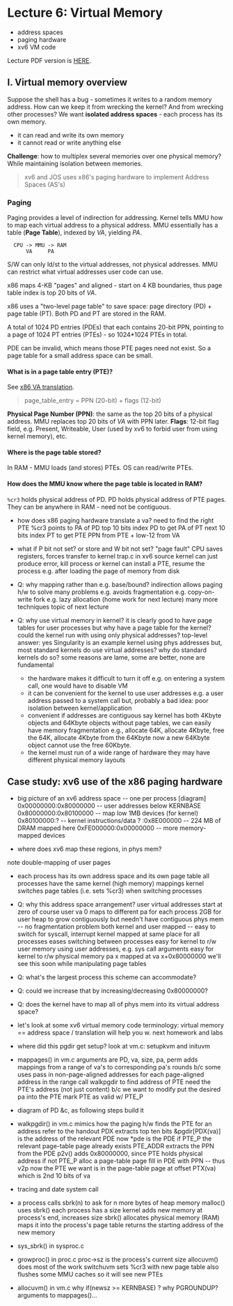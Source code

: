 # Lecture 6: Virtual Memory

* address spaces
* paging hardware
* xv6 VM code

Lecture PDF version is [HERE](../resources/virtual-memory.pdf). 

## I. Virtual memory overview

Suppose the shell has a bug - sometimes it writes to a random memory address. How can we keep it from wrecking the kernel? And from wrecking other processes? We want **isolated address spaces** - each process has its own memory.

* it can read and write its own memory
* it cannot read or write anything else
  
**Challenge**: how to multiplex several memories over one physical memory? While maintaining isolation between memories.

> xv6 and JOS uses x86's paging hardware to implement Address Spaces (AS's)

### Paging

Paging provides a level of indirection for addressing. Kernel tells MMU how to map each virtual address to a physical address. MMU essentially has a table (**Page Table**), indexed by *VA*, yielding *PA*.
```
  CPU -> MMU -> RAM
      VA     PA
```

S/W can only ld/st to the virtual addresses, not physical addresses. MMU can restrict what virtual addresses user code can use.

x86 maps 4-KB "pages" and aligned - start on 4 KB boundaries, thus page table index is top 20 bits of *VA*.

x86 uses a "two-level page table" to save space: page directory (PD) + page table (PT). Both PD and PT are stored in the RAM.

A total of 1024 PD entries (PDEs) that each contains 20-bit PPN, pointing to a page of 1024 PT entries (PTEs) - so 1024*1024 PTEs in total.

PDE can be invalid, which means those PTE pages need not exist. So a page table for a small address space can be small.

#### What is in a page table entry (PTE)?

See [x86 VA translation](../resources/x86-translation-and-registers.pdf).

> page_table_entry = PPN (20-bit) + flags (12-bit)

**Physical Page Number (PPN)**: the same as the top 20 bits of a physical address. MMU replaces top 20 bits of *VA* with PPN later.
**Flags**: 12-bit flag field, e.g. Present, Writeable, User (used by xv6 to forbid user from using kernel memory), etc.

#### Where is the page table stored?

In RAM - MMU loads (and stores) PTEs. OS can read/write PTEs.

#### How does the MMU know where the page table is located in RAM?

`%cr3` holds physical address of PD. PD holds physical address of PTE pages. They can be anywhere in RAM - need not be contiguous.

* how does x86 paging hardware translate a va?
  need to find the right PTE
  %cr3 points to PA of PD
  top 10 bits index PD to get PA of PT
  next 10 bits index PT to get PTE
  PPN from PTE + low-12 from VA

* what if P bit not set? or store and W bit not set?
  "page fault"
  CPU saves registers, forces transfer to kernel
  trap.c in xv6 source
  kernel can just produce error, kill process
  or kernel can install a PTE, resume the process
    e.g. after loading the page of memory from disk

* Q: why mapping rather than e.g. base/bound?
  indirection allows paging h/w to solve many problems
  e.g. avoids fragmentation
  e.g. copy-on-write fork
  e.g. lazy allocation (home work for next lecture)
  many more techniques
  topic of next lecture
  
* Q: why use virtual memory in kernel?
  it is clearly good to have page tables for user processes
  but why have a page table for the kernel?
    could the kernel run with using only physical addresses?
  top-level answer: yes
    Singularity is an example kernel using phys addresses
	but, most standard kernels do use virtual addresses?
  why do standard kernels do so?
    some reasons are lame, some are better, none are fundamental
    - the hardware makes it difficult to turn it off
	  e.g. on entering a system call, one would have to disable VM
	- it can be convenient for the kernel to use user addresses
	  e.g. a user address passed to a system call
	  but, probably a bad idea: poor isolation between kernel/application
	- convenient if addresses are contiguous
	  say kernel has both 4Kbyte objects and 64Kbyte objects
      without page tables, we can easily have memory fragmentation
	  e.g., allocate 64K, allocate 4Kbyte, free the 64K, allocate 4Kbyte from the 64Kbyte
	  now a new 64Kbyte object cannot use the free 60Kbyte.
	- the kernel must run of a wide range of hardware
	  they may have different physical memory layouts

## Case study: xv6 use of the x86 paging hardware

* big picture of an xv6 address space -- one per process
  [diagram]
  0x00000000:0x80000000 -- user addresses below KERNBASE
  0x80000000:0x80100000 -- map low 1MB devices (for kernel)
  0x80100000:?          -- kernel instructions/data
  ?         :0x8E000000 -- 224 MB of DRAM mapped here
  0xFE000000:0x00000000 -- more memory-mapped devices
  
* where does xv6 map these regions, in phys mem?
<!--
 diagram from book: xv6-layout.eps
-->
  note double-mapping of user pages

* each process has its own address space
  and its own page table
  all processes have the same kernel (high memory) mappings
  kernel switches page tables (i.e. sets %cr3) when switching processes

* Q: why this address space arrangement?
  user virtual addresses start at zero
    of course user va 0 maps to different pa for each process
  2GB for user heap to grow contiguously
    but needn't have contiguous phys mem -- no fragmentation problem
  both kernel and user mapped -- easy to switch for syscall, interrupt
  kernel mapped at same place for all processes
    eases switching between processes
  easy for kernel to r/w user memory
    using user addresses, e.g. sys call arguments
  easy for kernel to r/w physical memory
    pa x mapped at va x+0x80000000
    we'll see this soon while manipulating page tables

* Q: what's the largest process this scheme can accommodate?

* Q: could we increase that by increasing/decreasing 0x80000000?

* Q: does the kernel have to map all of phys mem into its virtual address space?

* let's look at some xv6 virtual memory code
  terminology: virtual memory == address space / translation
  will help you w. next homework and labs

<!---

start where Robert left off: first process

setup: CPUS=1, turn-off interrupts in lapic.c
b proc.c:297

p *p
Q: are these addresses virtual addresses

break into qemu: info pg (modified 6.828 qemu)

step into switchuvm

x/1024x p->pgdir
what is 0x0dfbc007?  (pde; see handout)
what is 0x0dfbc000?
what is 0x0dfbc000 + 0x8000000
what is there? (pte)
what is at 0x8dfbd000?
x x/i 0x8dfbd000 (first word of initcode.asm)

step passed lcr3

qemu: info pg

-->

* where did this pgdir get setup?
  look at vm.c: setupkvm and inituvm

* mappages() in vm.c
  arguments are PD, va, size, pa, perm
  adds mappings from a range of va's to corresponding pa's
  rounds b/c some uses pass in non-page-aligned addresses
  for each page-aligned address in the range
    call walkpgdir to find address of PTE
      need the PTE's address (not just content) b/c we want to modify
    put the desired pa into the PTE
    mark PTE as valid w/ PTE_P

* diagram of PD &c, as following steps build it

* walkpgdir() in vm.c
  mimics how the paging h/w finds the PTE for an address
  refer to the handout
  PDX extracts top ten bits
  &pgdir[PDX(va)] is the address of the relevant PDE
  now *pde is the PDE
  if PTE_P
    the relevant page-table page already exists
    PTE_ADDR extracts the PPN from the PDE
    p2v() adds 0x80000000, since PTE holds physical address
  if not PTE_P
    alloc a page-table page
    fill in PDE with PPN -- thus v2p
  now the PTE we want is in the page-table page
    at offset PTX(va)
    which is 2nd 10 bits of va


<!--

finish starting the first user process

return to gdb

(draw picture of kstack)
p /x p->tf
p /x *p->tf
p /x p->context
p /x p->context

b *0x0

swtch
x/8x $esp
forkret
x/19x $esp
info reg

step till user space:
x/i 0x0

step through use code
trap into kernel

x/19x $esp

-->

* tracing and date system call

<!-- homework
syscall trace 
  syscall.c (HWSYS)
  return value in eax
  use STAB for printing out names
date
  usys.S
  syscall.c (HWDATE)
  argptr
-->


* a process calls sbrk(n) to ask for n more bytes of heap memory
  malloc() uses sbrk()
  each process has a size
    kernel adds new memory at process's end, increases size
  sbrk() allocates physical memory (RAM)
  maps it into the process's page table
  returns the starting address of the new memory

* sys_sbrk() in sysproc.c
<!---
   trace sbrk from user space
   just run ls (or any other cmd from shell)
   the new process forked by shell calls malloc for execcmd structure
   malloc.c calls sbrk
-->

* growproc() in proc.c
  proc->sz is the process's current size
  allocuvm() does most of the work
  switchuvm sets %cr3 with new page table
    also flushes some MMU caches so it will see new PTEs

* allocuvm() in vm.c
  why if(newsz >= KERNBASE) ?
  why PGROUNDUP?
  arguments to mappages()...